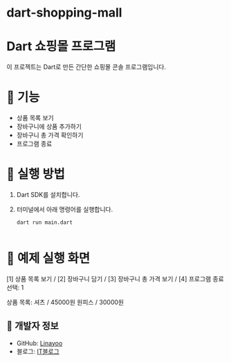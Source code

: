 ﻿# dart-shopping-mall
# Dart 쇼핑몰 프로그램

이 프로젝트는 Dart로 만든 간단한 쇼핑몰 콘솔 프로그램입니다.

# 📌 기능
- 상품 목록 보기
- 장바구니에 상품 추가하기
- 장바구니 총 가격 확인하기
- 프로그램 종료

# 🚀 실행 방법
1. Dart SDK를 설치합니다.
2. 터미널에서 아래 명령어를 실행합니다.

   ```sh
   dart run main.dart

   

# 🔧 예제 실행 화면

[1] 상품 목록 보기 / [2] 장바구니 담기 / [3] 장바구니 총 가격 보기 / [4] 프로그램 종료
선택: 1

상품 목록:
셔츠 / 45000원
원피스 / 30000원

## 📝 개발자 정보
- GitHub: <a href="https://github.com/Linayoo01" target="_blank">Linayoo</a>  
- 블로그: <a href="https://grmeems.tistory.com/" target="_blank">IT블로그</a>


